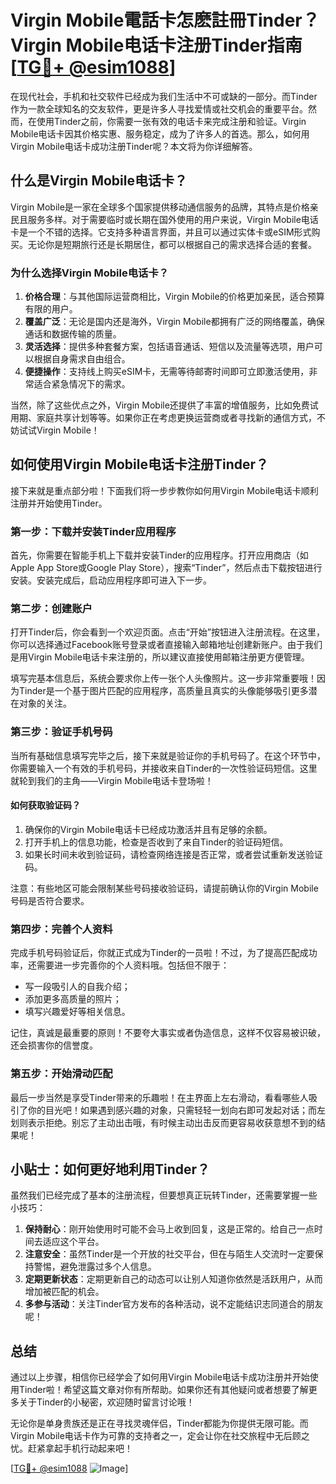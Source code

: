 # Virgin Mobile電話卡怎麽註冊Tinder？Virgin Mobile电话卡注册Tinder指南[[TG💪+ @esim1088](https://t.me/s/esim1088)]

在现代社会，手机和社交软件已经成为我们生活中不可或缺的一部分。而Tinder作为一款全球知名的交友软件，更是许多人寻找爱情或社交机会的重要平台。然而，在使用Tinder之前，你需要一张有效的电话卡来完成注册和验证。Virgin Mobile电话卡因其价格实惠、服务稳定，成为了许多人的首选。那么，如何用Virgin Mobile电话卡成功注册Tinder呢？本文将为你详细解答。

## 什么是Virgin Mobile电话卡？

Virgin Mobile是一家在全球多个国家提供移动通信服务的品牌，其特点是价格亲民且服务多样。对于需要临时或长期在国外使用的用户来说，Virgin Mobile电话卡是一个不错的选择。它支持多种语言界面，并且可以通过实体卡或eSIM形式购买。无论你是短期旅行还是长期居住，都可以根据自己的需求选择合适的套餐。

### 为什么选择Virgin Mobile电话卡？

1. **价格合理**：与其他国际运营商相比，Virgin Mobile的价格更加亲民，适合预算有限的用户。
2. **覆盖广泛**：无论是国内还是海外，Virgin Mobile都拥有广泛的网络覆盖，确保通话和数据传输的质量。
3. **灵活选择**：提供多种套餐方案，包括语音通话、短信以及流量等选项，用户可以根据自身需求自由组合。
4. **便捷操作**：支持线上购买eSIM卡，无需等待邮寄时间即可立即激活使用，非常适合紧急情况下的需求。

当然，除了这些优点之外，Virgin Mobile还提供了丰富的增值服务，比如免费试用期、家庭共享计划等等。如果你正在考虑更换运营商或者寻找新的通信方式，不妨试试Virgin Mobile！

## 如何使用Virgin Mobile电话卡注册Tinder？

接下来就是重点部分啦！下面我们将一步步教你如何用Virgin Mobile电话卡顺利注册并开始使用Tinder。

### 第一步：下载并安装Tinder应用程序

首先，你需要在智能手机上下载并安装Tinder的应用程序。打开应用商店（如Apple App Store或Google Play Store），搜索“Tinder”，然后点击下载按钮进行安装。安装完成后，启动应用程序即可进入下一步。

### 第二步：创建账户

打开Tinder后，你会看到一个欢迎页面。点击“开始”按钮进入注册流程。在这里，你可以选择通过Facebook账号登录或者直接输入邮箱地址创建新账户。由于我们是用Virgin Mobile电话卡来注册的，所以建议直接使用邮箱注册更方便管理。

填写完基本信息后，系统会要求你上传一张个人头像照片。这一步非常重要哦！因为Tinder是一个基于图片匹配的应用程序，高质量且真实的头像能够吸引更多潜在对象的关注。

### 第三步：验证手机号码

当所有基础信息填写完毕之后，接下来就是验证你的手机号码了。在这个环节中，你需要输入一个有效的手机号码，并接收来自Tinder的一次性验证码短信。这里就轮到我们的主角——Virgin Mobile电话卡登场啦！

#### 如何获取验证码？

1. 确保你的Virgin Mobile电话卡已经成功激活并且有足够的余额。
2. 打开手机上的信息功能，检查是否收到了来自Tinder的验证码短信。
3. 如果长时间未收到验证码，请检查网络连接是否正常，或者尝试重新发送验证码。

注意：有些地区可能会限制某些号码接收验证码，请提前确认你的Virgin Mobile号码是否符合要求。

### 第四步：完善个人资料

完成手机号码验证后，你就正式成为Tinder的一员啦！不过，为了提高匹配成功率，还需要进一步完善你的个人资料哦。包括但不限于：

- 写一段吸引人的自我介绍；
- 添加更多高质量的照片；
- 填写兴趣爱好等相关信息。

记住，真诚是最重要的原则！不要夸大事实或者伪造信息，这样不仅容易被识破，还会损害你的信誉度。

### 第五步：开始滑动匹配

最后一步当然是享受Tinder带来的乐趣啦！在主界面上左右滑动，看看哪些人吸引了你的目光吧！如果遇到感兴趣的对象，只需轻轻一划向右即可发起对话；而左划则表示拒绝。别忘了主动出击哦，有时候主动出击反而更容易收获意想不到的结果呢！

## 小贴士：如何更好地利用Tinder？

虽然我们已经完成了基本的注册流程，但要想真正玩转Tinder，还需要掌握一些小技巧：

1. **保持耐心**：刚开始使用时可能不会马上收到回复，这是正常的。给自己一点时间去适应这个平台。
2. **注意安全**：虽然Tinder是一个开放的社交平台，但在与陌生人交流时一定要保持警惕，避免泄露过多个人信息。
3. **定期更新状态**：定期更新自己的动态可以让别人知道你依然是活跃用户，从而增加被匹配的机会。
4. **多参与活动**：关注Tinder官方发布的各种活动，说不定能结识志同道合的朋友呢！

## 总结

通过以上步骤，相信你已经学会了如何用Virgin Mobile电话卡成功注册并开始使用Tinder啦！希望这篇文章对你有所帮助。如果你还有其他疑问或者想要了解更多关于Tinder的小秘密，欢迎随时留言讨论哦！

无论你是单身贵族还是正在寻找灵魂伴侣，Tinder都能为你提供无限可能。而Virgin Mobile电话卡作为可靠的支持者之一，定会让你在社交旅程中无后顾之忧。赶紧拿起手机行动起来吧！

[[TG💪+ @esim1088](https://t.me/s/esim1088) ![Image](https://i.postimg.cc/4NQfJmqS/Snipaste-2025-05-13-00-14-12.png)]